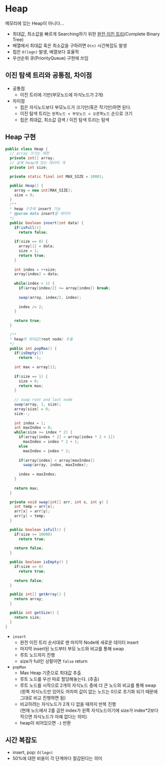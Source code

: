 # Heap

메모리에 있는 Heap이 아니다...

- 최대값, 최소값을 빠르게 Searching하기 위한 [완전 이진 트리](https://codingdog.tistory.com/entry/%EC%99%84%EC%A0%84%EC%9D%B4%EC%A7%84%ED%8A%B8%EB%A6%AC-vs-%ED%8F%AC%ED%99%94%EC%9D%B4%EC%A7%84%ED%8A%B8%EB%A6%AC-%EC%9D%B4-%EB%91%98%EC%97%90-%EB%8C%80%ED%95%B4-%EC%95%8C%EC%95%84%EB%B4%85%EC%8B%9C%EB%8B%A4)(Complete Binary Tree)
- 배열에서 최대값 혹은 최소값을 구하려면 `O(n)` 시간복잡도 발생
- 힙은 `O(logn)` 발생, 배열보다 효율적
- 우선순위 큐(PriorityQueue) 구현에 쓰임

## 이진 탐색 트리와 공통점, 차이점

- 공통점
  - 이진 트리에 기반(부모노드에 자식노드가 2개)
- 차이점
  - 힙은 자식노드보다 부모노드가 크기만(혹은 작기만)하면 된다.
  - 이진 탐색 트리는 `왼쪽노드 < 부모노드 < 오른쪽노드` 순으로 크기
  - 힙은 최대값, 최소값 검색 / 이진 탐색 트리는 탐색

## Heap 구현

```java
public class Heap {
  // array 크기는 제한
  private int[] array;
  // 실제 heap에 있는 데이터 개
  private int size;

  private static final int MAX_SIZE = 10001;

  public Heap() {
    array = new int[MAX_SIZE];
    size = 0;
  }
  /**
  * heap 구조에 insert 기능
  * @param data	insert할 데이터
  */
  public boolean insert(int data) {
    if(isFull())
      return false;
    
    if(size == 0) {
      array[1] = data;
      size = 1;
      return true;
    }
    
    int index = ++size;
    array[index] = data;
    
    while(index > 1) {
      if(array[index/2] >= array[index]) break;
      
      swap(array, index/2, index);
      
      index /= 2;
    }
    
    return true;
  }

  /**
  * heap의 최대값(root node) 추출
  */
  public int popMax() {
    if(isEmpty())
      return -1;
    
    int max = array[1];
    
    if(size == 1) {
      size = 0;
      return max;
    }
    
    // swap root and last node
    swap(array, 1, size);
    array[size] = 0;
    size--;
    
    int index = 1;
    int maxIndex = 0;
    while(size >= index * 2) {
      if(array[index * 2] < array[index * 2 + 1]) 
        maxIndex = index * 2 + 1;
      else 
        maxIndex = index * 2;
      
      if(array[index] < array[maxIndex])
        swap(array, index, maxIndex);
      
      index = maxIndex;
    }
    
    return max;
  }

  private void swap(int[] arr, int x, int y) {
    int temp = arr[x];
    arr[x] = arr[y];
    arr[y] = temp;
  }

  public boolean isFull() {
    if(size >= 10000)
      return true;
    
    return false;
  }

  public boolean isEmpty() {
    if(size == 0) 
      return true;
    
    return false;
  }

  public int[] getArray() {
    return array;
  }

  public int getSize() {
    return size;
  }
}
```
- `insert`
  - 완전 이진 트리 순서대로 맨 마지막 Node에 새로운 데이터 insert
  - 마지막 insert된 노드부터 부모 노드와 비교를 통해 swap
  - 루트 노드까지 진행
  - size가 full인 상황이면 `false` return
- `popMax`
  - Max Heap 기준으로 최대값 추출
  - 루트 노드를 우선 따로 할당해놓는다. (추출)
  - 루트 노드를 시작으로 2개의 자식노드 중에 더 큰 노드와 비교를 통해 swap  
    (왼쪽 자식노드만 있어도 어차피 값이 없는 노드는 0으로 초기화 되기 때문에 그대로 비교 진행하면 됨)
  - 비교하려는 자식노드가 2개 다 없을 때까지 반복 진행  
    (현재 노드에서 2를 곱한 index가 왼쪽 자식노드이기에 size가 index*2보다 작으면 자식노드가 아예 없다는 의미)
  - heap이 비어있으면 `-1` 반환

## 시간 복잡도

- insert, pop: `O(logn)`
- 50%에 대한 비용이 각 단계마다 절감된다는 의미